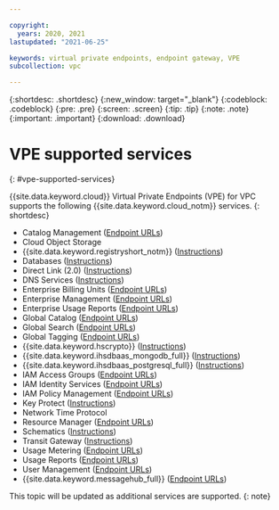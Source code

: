 ```yaml
---

copyright:
  years: 2020, 2021
lastupdated: "2021-06-25"

keywords: virtual private endpoints, endpoint gateway, VPE
subcollection: vpc

---
```


{:shortdesc: .shortdesc}
{:new_window: target="_blank"}
{:codeblock: .codeblock}
{:pre: .pre}
{:screen: .screen}
{:tip: .tip}
{:note: .note}
{:important: .important}
{:download: .download}

# VPE supported services
{: #vpe-supported-services}

{{site.data.keyword.cloud}} Virtual Private Endpoints (VPE) for VPC supports the following {{site.data.keyword.cloud_notm}} services.
{: shortdesc}

* Catalog Management ([Endpoint URLs](https://{DomainName}/apidocs/resource-catalog/private-catalog#endpoint-url))
* Cloud Object Storage
* {{site.data.keyword.registryshort_notm}} ([Instructions](/docs/Registry?topic=Registry-registry_vpe))
* Databases ([Instructions](/docs/cloud-databases?topic=cloud-databases-vpes))
* Direct Link (2.0) ([Instructions](/docs/dl?topic=dl-vpe-for-ibm-cloud-direct-link))
* DNS Services ([Instructions](/docs/dns-svcs?topic=dns-svcs-vpe-for-dns-svcs#vpe-for-dns-svcs))
* Enterprise Billing Units ([Endpoint URLs](https://{DomainName}/apidocs/enterprise-apis/billing-unit#endpoint-urls))
* Enterprise Management ([Endpoint URLs](https://{DomainName}/apidocs/enterprise-apis/enterprise#endpoint-urls))
* Enterprise Usage Reports ([Endpoint URLs](https://{DomainName}/apidocs/enterprise-apis/resource-usage-reports#endpoint-urls))
* Global Catalog ([Endpoint URLs](https://{DomainName}/apidocs/resource-catalog/global-catalog#endpoint-url))
* Global Search ([Endpoint URLs](https://{DomainName}/apidocs/search#endpoint-url))
* Global Tagging ([Endpoint URLs](https://{DomainName}/apidocs/tagging#endpoint-url))
* {{site.data.keyword.hscrypto}} ([Instructions](/docs/hs-crypto?topic=hs-crypto-virtual-private-endpoints-for-vpc))
* {{site.data.keyword.ihsdbaas_mongodb_full}} ([Instructions](/docs/hyper-protect-dbaas-for-mongodb?topic=hyper-protect-dbaas-for-mongodb-virtual-private-endpoint))
* {{site.data.keyword.ihsdbaas_postgresql_full}} ([Instructions](/docs/hyper-protect-dbaas-for-postgresql?topic=hyper-protect-dbaas-for-postgresql-virtual-private-endpoint))
* IAM Access Groups ([Endpoint URLs](https://{DomainName}/apidocs/iam-access-groups#endpoint-urls))
* IAM Identity Services ([Endpoint URLs](https://{DomainName}/apidocs/iam-identity-token-api#endpoints))
* IAM Policy Management ([Endpoint URLs](https://{DomainName}/apidocs/iam-policy-management#endpoint-urls))
* Key Protect ([Instructions](/docs/key-protect?topic=key-protect-virtual-private-endpoints))
* Network Time Protocol
* Resource Manager ([Endpoint URLs](https://{DomainName}/apidocs/resource-controller/resource-manager#endpoint-urls))
* Schematics ([Instructions](/docs/schematics?topic=schematics-private-endpoints#endpoint-setup))
* Transit Gateway ([Instructions](/docs/transit-gateway?topic=transit-gateway-vpe-for-ibm-cloud-transit-gateway))
* Usage Metering ([Endpoint URLs](https://{DomainName}/apidocs/usage-metering#endpoint))
* Usage Reports ([Endpoint URLs](https://{DomainName}/apidocs/metering-reporting#endpoint))
* User Management ([Endpoint URLs](https://{DomainName}/apidocs/user-management#endpoint-urls))
* {{site.data.keyword.messagehub_full}} ([Endpoint URLs](https://{DomainName}/apidocs/event-streams/adminrest))

This topic will be updated as additional services are supported.
{: note}

